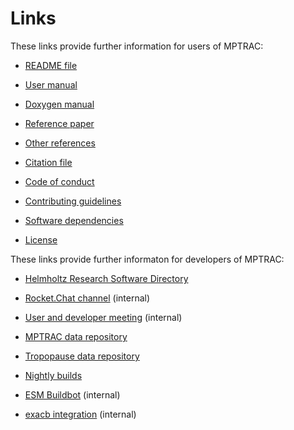# Links

These links provide further information for users of MPTRAC:

* [README file](https://github.com/slcs-jsc/mptrac/blob/master/README.md)

* [User manual](https://slcs-jsc.github.io/mptrac)

* [Doxygen manual](https://slcs-jsc.github.io/mptrac/doxygen)

* [Reference paper](https://doi.org/10.5194/gmd-15-2731-2022)

* [Other references](https://slcs-jsc.github.io/mptrac/references)

* [Citation file](https://github.com/slcs-jsc/mptrac/blob/master/CITATION.cff)

* [Code of conduct](https://github.com/slcs-jsc/mptrac/blob/master/CODE_OF_CONDUCT.md)

* [Contributing guidelines](https://github.com/slcs-jsc/mptrac/blob/master/CONTRIBUTING.md)

* [Software dependencies](https://github.com/slcs-jsc/mptrac/blob/master/dependencies.md)

* [License](https://github.com/slcs-jsc/mptrac/blob/master/COPYING)

These links provide further informaton for developers of MPTRAC:

* [Helmholtz Research Software Directory](https://helmholtz.software/software/mptrac)

* [Rocket.Chat channel](https://chat.fz-juelich.de/channel/mptrac) (internal)

* [User and developer meeting](https://iffmd.fz-juelich.de/s/7EQXSZTDy#) (internal)

* [MPTRAC data repository](https://datapub.fz-juelich.de/slcs/mptrac)

* [Tropopause data repository](https://datapub.fz-juelich.de/slcs/tropopause)

* [Nightly builds](https://datapub.fz-juelich.de/slcs/mptrac/nightly_builds)

* [ESM Buildbot](https://esm-buildbot.fz-juelich.de) (internal)

* [exacb integration](https://gitlab.jsc.fz-juelich.de/jureap/projects/mptrac) (internal)
